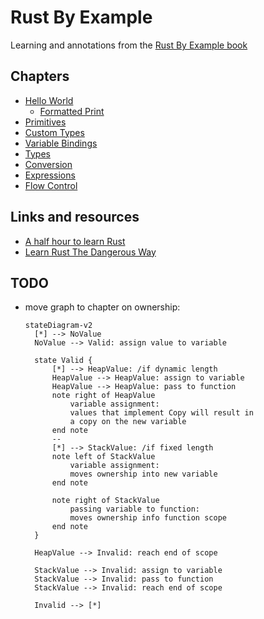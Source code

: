# Rust By Example

Learning and annotations from the [Rust By Example book](https://doc.rust-lang.org/stable/rust-by-example/)

## Chapters

- [Hello World](./01-hello-world)
  - [Formatted Print](./01-hello-world/02-formatter-print)
- [Primitives](./02-primitives)
- [Custom Types](./03-custom-types)
- [Variable Bindings](./04-variable-bindings)
- [Types](./05-types)
- [Conversion](./06-conversion)
- [Expressions](./07-expressions)
- [Flow Control](./08-flow-of-control)

## Links and resources

- [A half hour to learn Rust](https://fasterthanli.me/articles/a-half-hour-to-learn-rust)
- [Learn Rust The Dangerous Way](http://cliffle.com/p/dangerust/)

## TODO

- move graph to chapter on ownership:

  ```mermaid
  stateDiagram-v2
    [*] --> NoValue
    NoValue --> Valid: assign value to variable

    state Valid {
        [*] --> HeapValue: /if dynamic length
        HeapValue --> HeapValue: assign to variable
        HeapValue --> HeapValue: pass to function
        note right of HeapValue
            variable assignment:
            values that implement Copy will result in
            a copy on the new variable
        end note
        --
        [*] --> StackValue: /if fixed length
        note left of StackValue
            variable assignment:
            moves ownership into new variable
        end note

        note right of StackValue
            passing variable to function:
            moves ownership info function scope
        end note
    }

    HeapValue --> Invalid: reach end of scope

    StackValue --> Invalid: assign to variable
    StackValue --> Invalid: pass to function
    StackValue --> Invalid: reach end of scope

    Invalid --> [*]
  ```
